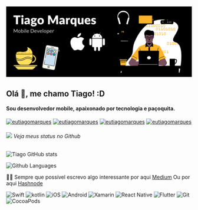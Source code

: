 ![capa github](https://github.com/eutiagomarques/eutiagomarques/blob/main/images/nova_capa.png)  

## Olá 👋, me chamo Tiago! :D
#### Sou desenvolvedor mobile, apaixonado por tecnologia e paçoquita.

<p> 
<a href="https://www.linkedin.com/in/eutiagomarques/" target="_blank"><img src="https://img.shields.io/badge/LinkedIn-0077B5?style=for-the-badge&logo=linkedin&logoColor=white" alt="eutiagomarques" /></a>
<a href="https://fb.com/soutiagomarques" target="_blank"><img src="https://img.shields.io/badge/Facebook-1877F2?style=for-the-badge&logo=facebook&logoColor=white" alt="eutiagomarques" /></a>
<a href="https://instagram.com/eutiagomarques_" target="_blank"><img src="https://img.shields.io/badge/Instagram-E4405F?style=for-the-badge&logo=instagram&logoColor=white" alt="eutiagomarques"  /></a>
<a href="https://twitter.com/eutiagomarques" target="_blank"><img src="https://img.shields.io/badge/Twitter-1DA1F2?style=for-the-badge&logo=twitter&logoColor=white" alt="eutiagomarques"  /></a>
</p>


###### <img src="https://media.giphy.com/media/VgCDAzcKvsR6OM0uWg/giphy.gif" width="50"> Veja meus status no Github 
![Tiago GitHub stats](https://github-readme-stats.vercel.app/api?username=eutiagomarques&show_icons=true&theme=radical)

![Github Languages](https://github-readme-stats.vercel.app/api/top-langs/?username=eutiagomarques&layout=compact&theme=radical)

✍🏼 Sempre que possível escrevo algo interessante por aqui [Medium](https://medium.com/@soutiagomarques) Ou por aqui [Hashnode](https://eutiagomarques.hashnode.dev/)


![Swift](https://img.shields.io/badge/Swift-FA7343?style=for-the-badge&logo=swift&logoColor=white)
![kotlin](https://img.shields.io/badge/Kotlin-0095D5?&style=for-the-badge&logo=kotlin&logoColor=white)
![iOS](https://img.shields.io/badge/iOS-000000?style=for-the-badge&logo=ios&logoColor=white)
![Android](https://img.shields.io/badge/Android-3DDC84?style=for-the-badge&logo=android&logoColor=white)
![Xamarin](https://img.shields.io/badge/Xamarin-3498DB?style=for-the-badge&logo=xamarin&logoColor=white)
![React Native](https://img.shields.io/badge/React_Native-20232A?style=for-the-badge&logo=react&logoColor=61DAFB)
![Flutter](https://img.shields.io/badge/Flutter-02569B?style=for-the-badge&logo=flutter&logoColor=white)
![Git](https://img.shields.io/badge/Git-F05032?style=for-the-badge&logo=git&logoColor=white)
![CocoaPods](https://img.shields.io/badge/cocoapods-FA2A02?style=for-the-badge&logo=cocoapods&logoColor=white)

